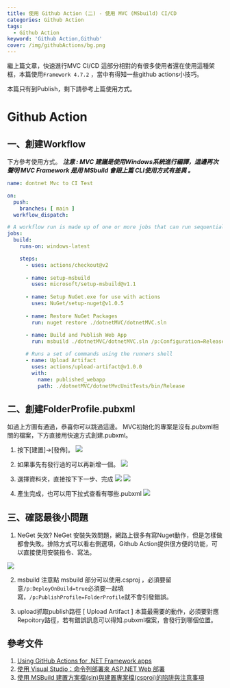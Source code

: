 ```yaml
---
title: 使用 Github Action (二) - 使用 MVC (MSbuild) CI/CD
categories: Github Action
tags: 
  - Github Action
keyword: 'Github Action,Github'
cover: /img/githubActions/bg.png
---
```


繼上篇文章，快速進行MVC CI/CD 這部分相對的有很多使用者還在使用這種架框，本篇使用```Framework 4.7.2``` ，當中有得知一些github actions小技巧。

本篇只有到Publish，剩下請參考上篇使用方式。

# Github Action
## 一、創建Workflow
下方參考使用方式。
***注意 : MVC 建議是使用Windows系統進行編譯，這邊再次聲明 MVC Framework 是用 MSbuild 會跟上篇 CLI使用方式有差異 。***

```yml
name: dontnet Mvc to CI Test

on:
  push:
    branches: [ main ]
  workflow_dispatch:

# A workflow run is made up of one or more jobs that can run sequentially or in parallel
jobs:
  build:
    runs-on: windows-latest

    steps:
      - uses: actions/checkout@v2
               
      - name: setup-msbuild
        uses: microsoft/setup-msbuild@v1.1
      
      - name: Setup NuGet.exe for use with actions
        uses: NuGet/setup-nuget@v1.0.5
      
      - name: Restore NuGet Packages
        run: nuget restore ./dotnetMVC/dotnetMVC.sln
      
      - name: Build and Publish Web App
        run: msbuild ./dotnetMVC/dotnetMVC.sln /p:Configuration=Release /p:DeployOnBuild=true /p:PublishProfile=FolderProfile

      # Runs a set of commands using the runners shell
      - name: Upload Artifact
        uses: actions/upload-artifact@v1.0.0
        with:
          name: published_webapp
          path: ./dotnetMVC/dotnetMvcUnitTests/bin/Release
```

## 二、創建FolderProfile.pubxml
如過上方圖有通過，恭喜你可以跳過這邊。
MVC初始化的專案是沒有.pubxml相關的檔案，下方直接用快速方式創建.pubxml。

1. 按下[建置]->[發佈]。
![](/img/githubActions/2-01.png)

2. 如果事先有發行過的可以再新增一個。
![](/img/githubActions/2-02.png)

3. 選擇資料夾，直接按下下一步、完成
![](/img/githubActions/2-03.png)
![](/img/githubActions/2-04.png)

4. 產生完成，也可以用下拉式查看有哪些.pubxml
![](/img/githubActions/2-05.png)

## 三、確認最後小問題
1. NeGet 失效?
NeGet 安裝失效問題，網路上很多有寫Nuget動作，但是怎樣做都會失敗。排除方式可以看右側選項，Github Action提供很方便的功能，可以直接使用安裝指令、寫法。
  
![](/img/githubActions/2-06.png)

2. msbuild 注意點
msbuild 部分可以使用.csproj ，必須要留意```/p:DeployOnBuild=true```必須要一起填寫，```/p:PublishProfile=FolderProfile```就不會引發錯誤。

3. upload抓取publish路徑
[ Upload Artifact ] 本篇最需要的動作，必須要對應Repoitory路徑，若有錯誤訊息可以得知.pubxml檔案，會發行到哪個位置。

## 參考文件
1. [Using GitHub Actions for .NET Framework apps](https://timheuer.com/blog/building-net-framework-apps-using-github-actions/)
2. [使用 Visual Studio：命令列部署來 ASP.NET Web 部署](https://docs.microsoft.com/zh-tw/aspnet/web-forms/overview/deployment/visual-studio-web-deployment/command-line-deployment)
3. [使用 MSBuild 建置方案檔(sln)與建置專案檔(csproj)的陷阱與注意事項](https://blog.miniasp.com/post/2021/08/28/Build-Solution-or-Csproj-using-MSBuild)

